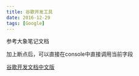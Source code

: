 ```yaml
---
title: 谷歌开发工具
date: 2016-12-29
tags: [Google]
---
```

参考大象笔记文档

加上断点后，可以直接在console中直接调用当前字段

[谷歌开发文档中文版](http://www.css88.com/archives/6918)
